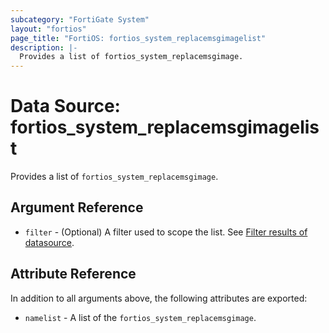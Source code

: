 ```yaml
---
subcategory: "FortiGate System"
layout: "fortios"
page_title: "FortiOS: fortios_system_replacemsgimagelist"
description: |-
  Provides a list of fortios_system_replacemsgimage.
---
```


# Data Source: fortios_system_replacemsgimagelist
Provides a list of `fortios_system_replacemsgimage`.

## Argument Reference

* `filter` - (Optional) A filter used to scope the list. See [Filter results of datasource](https://registry.terraform.io/providers/fortinetdev/fortios/latest/docs/guides/fgt_filter).

## Attribute Reference

In addition to all arguments above, the following attributes are exported:

* `namelist` -  A list of the `fortios_system_replacemsgimage`.
